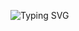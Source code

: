 ![Typing SVG](https://readme-typing-svg.demolab.com?lines=Greetings+human👻!;My+name+is+Lou.;+I'm+a+✨Full+stack+developer;My+language+stack+includes:;Javascript+Python+Golang+Rust;Frameworks+include:;Next+React+Nest+Express;+Let's+work+together!&center=true&width=500&height=60&duration=3000&color=00FF00&background=000000)



 







